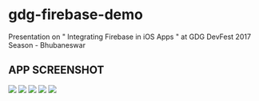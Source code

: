 # gdg-firebase-demo
Presentation on " Integrating Firebase in iOS Apps " at GDG DevFest 2017 Season - Bhubaneswar

## APP SCREENSHOT

![](GDG%20APP%20SCREENSHOT/01.png)
![](GDG%20APP%20SCREENSHOT/02.png)
![](GDG%20APP%20SCREENSHOT/03.png)
![](GDG%20APP%20SCREENSHOT/04.png)
![](GDG%20APP%20SCREENSHOT/05.png)
